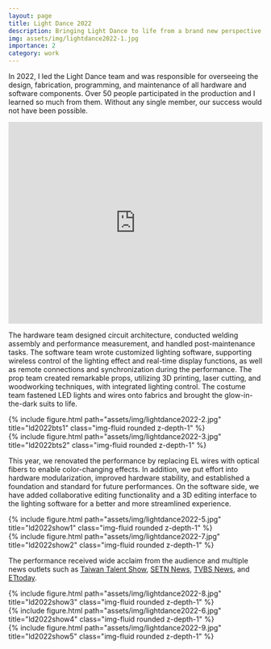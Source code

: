 ```yaml
---
layout: page
title: Light Dance 2022
description: Bringing Light Dance to life from a brand new perspective.
img: assets/img/lightdance2022-1.jpg
importance: 2
category: work
---
```


In 2022, I led the Light Dance team and was responsible for overseeing the design, fabrication, programming, and maintenance of all hardware and software components. Over 50 people participated in the production and I learned so much from them. Without any single member, our success would not have been possible.

<iframe width="100%" height="400" src="https://www.youtube.com/embed/rN6hMTVfCt4" title="YouTube video player" frameborder="0" allow="accelerometer; autoplay; clipboard-write; encrypted-media; gyroscope; picture-in-picture; web-share" allowfullscreen></iframe>

The hardware team designed circuit architecture, conducted welding assembly and performance measurement, and handled post-maintenance tasks. The software team wrote customized lighting software, supporting wireless control of the lighting effect and real-time display functions, as well as remote connections and synchronization during the performance. The prop team created remarkable props, utilizing 3D printing, laser cutting, and woodworking techniques, with integrated lighting control. The costume team fastened LED lights and wires onto fabrics and brought the glow-in-the-dark suits to life.

<div class="row justify-content-sm-center">
    <div class="col-sm-4 mt-3 mt-md-0">
        {% include figure.html path="assets/img/lightdance2022-2.jpg" title="ld2022bts1" class="img-fluid rounded z-depth-1" %}
    </div>
    <div class="col-sm-8 mt-3 mt-md-0">
        {% include figure.html path="assets/img/lightdance2022-3.jpg" title="ld2022bts2" class="img-fluid rounded z-depth-1" %}
    </div>
</div>

This year, we renovated the performance by replacing EL wires with optical fibers to enable color-changing effects. In addition, we put effort into hardware modularization, improved hardware stability, and established a foundation and standard for future performances. On the software side, we have added collaborative editing functionality and a 3D editing interface to the lighting software for a better and more streamlined experience.

<div class="row justify-content-sm-center">
    <div class="col-sm-8 mt-3 mt-md-0">
        {% include figure.html path="assets/img/lightdance2022-5.jpg" title="ld2022show1" class="img-fluid rounded z-depth-1" %}
    </div>
    <div class="col-sm-4 mt-3 mt-md-0">
        {% include figure.html path="assets/img/lightdance2022-7.jpg" title="ld2022show2" class="img-fluid rounded z-depth-1" %}
    </div>
</div>

The performance received wide acclaim from the audience and multiple news outlets such as [Taiwan Talent Show](https://www.youtube.com/watch?v=FhOetR7Xyeg), [SETN News](https://www.youtube.com/watch?v=qkcO6AAhVLg), [TVBS News](https://www.youtube.com/watch?v=DwLZsQupDiU), and [ETtoday](https://boba.ettoday.net/videonews/329860).

<div class="row justify-content-sm-center">
    <div class="col-sm-4 mt-3 mt-md-0">
        {% include figure.html path="assets/img/lightdance2022-8.jpg" title="ld2022show3" class="img-fluid rounded z-depth-1" %}
    </div>
    <div class="col-sm-8 mt-3 mt-md-0">
        {% include figure.html path="assets/img/lightdance2022-6.jpg" title="ld2022show4" class="img-fluid rounded z-depth-1" %}
    </div>
</div>
<div class="row justify-content-sm-center">
    <div class="col-sm mt-3 mt-md-0">
        {% include figure.html path="assets/img/lightdance2022-9.jpg" title="ld2022show5" class="img-fluid rounded z-depth-1" %}
    </div>
</div>
